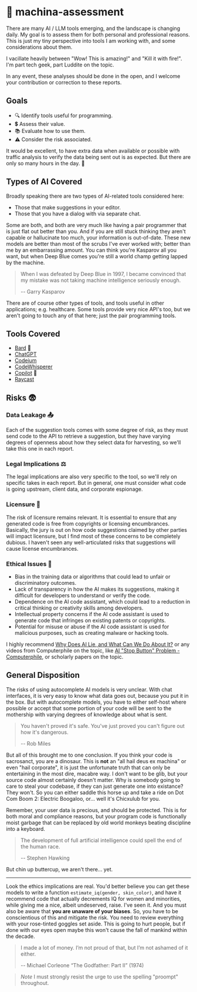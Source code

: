 # 🤖 machina-assessment

There are many AI / LLM tools emerging, and the landscape is changing daily. My goal is to assess them for both personal and professional reasons. This is just my tiny perspective into tools I am working with, and some considerations about them.

I vacillate heavily between "Wow! This is amazing!" and "Kill it with fire!". I'm part tech geek, part Luddite on the topic.

In any event, these analyses should be done in the open, and I welcome your contribution or correction to these reports.

## Goals

- 🔍 Identify tools useful for programming.
- 💲 Assess their value.
- 📚 Evaluate how to use them.
- ⚠ Consider the risk associated.

It would be excellent, to have extra data when available or possible with traffic analysis to verify the data being sent out is as expected. But there are only so many hours in the day. 🤷

## Types of AI Covered

Broadly speaking there are two types of AI-related tools considered here:

- Those that make suggestions in your editor.
- Those that you have a dialog with via separate chat.

Some are both, and both are very much like having a pair programmer that is just flat out better than you. And if you are still stuck thinking they aren't capable or hallucinate too much, your information is out-of-date. These new models are better than most of the scrubs I've ever worked with; better than me by an embarrassing amount. You can think you're Kasparov all you want, but when Deep Blue comes you're still a world champ getting lapped by the machine.

> When I was defeated by Deep Blue in 1997, I became convinced that my mistake was not taking machine intelligence seriously enough.
>
> -- Garry Kasparov

There are of course other types of tools, and tools useful in other applications; e.g. healthcare. Some tools provide very nice API's too, but we aren't going to touch any of that here; just the pair programming tools.

## Tools Covered

- [Bard](./bard.md) 🚧
- [ChatGPT](./chatgpt.md)
- [Codeium](./codeium.md)
- [CodeWhisperer](./codewhisperer.md)
- [Copilot](./copilot.md) 🚧
- [Raycast](./raycast.md)

## Risks 😨

### Data Leakage 📤

Each of the suggestion tools comes with some degree of risk, as they must send code to the API to retrieve a suggestion, but they have varying degrees of openness about how they select data for harvesting, so we'll take this one in each report.

### Legal Implications ⚖️

The legal implications are also very specific to the tool, so we'll rely on specific takes in each report. But in general, one must consider what code is going upstream, client data, and corporate espionage.

### Licensure 📃

The risk of licensure remains relevant. It is essential to ensure that any generated code is free from copyrights or licensing encumbrances. Basically, the jury is out on how code suggestions claimed by other parties will impact licensure, but I find most of these concerns to be completely dubious. I haven't seen any well-articulated risks that suggestions will cause license encumbrances.

### Ethical Issues 🤔

- Bias in the training data or algorithms that could lead to unfair or discriminatory outcomes.
- Lack of transparency in how the AI makes its suggestions, making it difficult for developers to understand or verify the code.
- Dependence on the AI code assistant, which could lead to a reduction in critical thinking or creativity skills among developers.
- Intellectual property concerns if the AI code assistant is used to generate code that infringes on existing patents or copyrights.
- Potential for misuse or abuse if the AI code assistant is used for malicious purposes, such as creating malware or hacking tools.

I highly recommend [Why Does AI Lie, and What Can We Do About It?](https://youtu.be/w65p_IIp6JY) or any videos from Computerphile on the topic, like [AI "Stop Button" Problem - Computerphile](https://youtu.be/3TYT1QfdfsM), or scholarly papers on the topic.

## General Disposition

The risks of using autocomplete AI models is very unclear. With chat interfaces, it is very easy to know what data goes out, because you put it in the box. But with autocomplete models, you have to either self-host where possible or accept that some portion of your code will be sent to the mothership with varying degrees of knowledge about what is sent.

> You haven't proved it's safe. You've just proved you can't figure out how it's dangerous.
>
> -- Rob Miles

But all of this brought me to one conclusion. If you think your code is sacrosanct, you are a dinosaur. This is **not** an "all hail deus ex machina" or even "hail corporate", it is just the unfortunate truth that can only be entertaining in the most dire, macabre way. I don't want to be glib, but your source code almost certainly doesn't matter. Why is somebody going to care to steal your codebase, if they can just generate one into existance? They won't. So you can either saddle this horse up and take a ride on Dot Com Boom 2: Electric Boogaloo, or... well it's Chicxulub for you.

Remember, your user data is precious, and should be protected. This is for both moral and compliance reasons, but your program code is functionally moist garbage that can be replaced by old world monkeys beating discipline into a keyboard.

> The development of full artificial intelligence could spell the end of the human race.
>
> -- Stephen Hawking

But chin up buttercup, we aren't there... yet.

---

Look the ethics implications are real. You'd better believe you can get these models to write a function `estimate_iq(gender, skin_color)`, and have it recommend code that actually decrements IQ for women and minorities, while giving me a nice, albeit undeserved, raise. I've seen it. And you must also be aware that **you are unaware of your biases**. So, you have to be conscientious of this and mitigate the risk. You need to review everything with your rose-tinted goggles set aside. This is going to hurt people, but if done with our eyes open maybe this won't cause the fall of mankind within the decade.

> I made a lot of money. I’m not proud of that, but I’m not ashamed of it either.
>
> -- Michael Corleone “The Godfather: Part II” (1974)

> *Note* I must strongly resist the urge to use the spelling "proompt" throughout.

